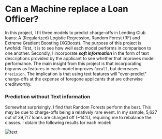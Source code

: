 # Can a Machine replace a Loan Officer?

In this project, I fit three models to predict charge-offs in Lending Club loans: A (Regularized) Logistic Regression, Random Forest (RF) and Extreme Gradient Boosting (XGBoost). The purpose of this project is twofold: First, it is to see how well each model performs in comparison to one another. Secondly, I incorporate <b><i>soft information</i></b> in the form of text descriptions provided by the applicant to see whether that improves model performance. The main insight from this project is that incorporating bigrams as features in each model improves ``Recall``, but decreases ``Precision``. The implication is that using text features will "over-predict" charge-offs at the expense of foregone applicants that are otherwise creditworthy.    
 
 ### Prediction without Text information
  
  Somewhat surprisingly, I find that Random Forests perform the best. This may be due to charge-offs being a relatively rare event. In my sample, 5,627 out of 39,717 loans are charged off (~14%), requiring me to rebalance the classes. I obtain the following results for each model:
  
  
  ![text](https://github.com/daniel-d-wu/Online-Loan-Default-Prediction/figures/Logit_Confusion_Matrix_notext.jpg)

  
  
  
  
  
  
  
  
  
  
  

  
  
  
